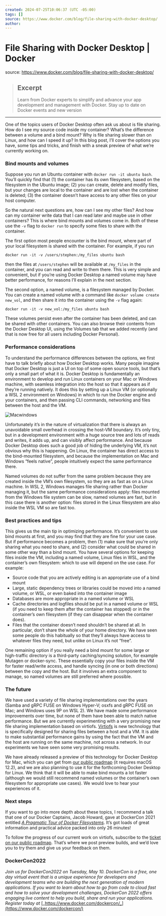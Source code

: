 ```yaml
---
created: 2024-07-25T10:06:37 (UTC -05:00)
tags: []
source: https://www.docker.com/blog/file-sharing-with-docker-desktop/
author: 
---
```


# File Sharing with Docker Desktop | Docker

source: https://www.docker.com/blog/file-sharing-with-docker-desktop/

> ## Excerpt
> Learn from Docker experts to simplify and advance your app development and management with Docker. Stay up to date on Docker events and new version

---
One of the topics users of Docker Desktop often ask us about is file sharing. How do I see my source code inside my container? What’s the difference between a volume and a bind mount? Why is file sharing slower than on Linux, and how can I speed it up? In this blog post, I’ll cover the options you have, some tips and tricks, and finish with a sneak preview of what we’re currently working on.

### Bind mounts and volumes

Suppose you run an Ubuntu container with `docker run -it ubuntu bash`. You’ll quickly find that (1) the container has its own filesystem, based on the filesystem in the Ubuntu image; (2) you can create, delete and modify files, but your changes are local to the container and are lost when the container is deleted; (3) the container doesn’t have access to any other files on your host computer.

So the natural next questions are, how can I see my other files? And how can my container write data that I can read later and maybe use in other containers? This is where bind mounts and volumes come in. Both of these use the `-v` flag to `docker run` to specify some files to share with the container.

The first option most people encounter is the bind mount, where part of your local filesystem is shared with the container. For example, if you run

`docker run -it -v /users/stephen:/my_files ubuntu bash`

then the files at `/users/stephen` will be available at `/my_files` in the container, and you can read and write to them there. This is very simple and convenient, but if you’re using Docker Desktop a named volume may have better performance, for reasons I’ll explain in the next section.

The second option, a named volume, is a filesystem managed by Docker. You can create a named volume with a command like `docker volume create new_vol`, and then share it into the container using the `-v` flag again:

`docker run -it -v new_vol:/my_files ubuntu bash`

These volumes persist even after the container has been deleted, and can be shared with other containers. You can also browse their contents from the Docker Desktop UI, using the Volumes tab that we added recently (and that is now free for all users including Docker Personal).

### Performance considerations

To understand the performance differences between the options, we first have to talk briefly about how Docker Desktop works. Many people imagine that Docker Desktop is just a UI on top of some open source tools, but that’s only a small part of what it is. Docker Desktop is fundamentally an environment to develop and run Linux containers on your Mac or Windows machine, with seamless integration into the host so that it appears as if they’re running natively. It does this by setting up a Linux VM (or optionally a WSL 2 environment on Windows) in which to run the Docker engine and your containers, and then passing CLI commands, networking and files between the host and the VM.

![Macwindows](https://www.docker.com/wp-content/uploads/2022/01/macwindows.png "- Macwindows")

Unfortunately it’s in the nature of virtualization that there is always an unavoidable small overhead in crossing the host-VM boundary. It’s only tiny, but in a development environment with a huge source tree and lots of reads and writes, it adds up, and can visibly affect performance. And because Docker Desktop does such a good job of hiding the underlying VM, it’s not obvious why this is happening. On Linux, the container has direct access to the bind-mounted filesystem, and because the implementation on Mac and Windows “feels native”, people intuitively expect the same performance there.

Named volumes do not suffer from the same problem because they are created inside the VM’s own filesystem, so they are as fast as on a Linux machine. In WSL 2, Windows manages file sharing rather than Docker managing it, but the same performance considerations apply: files mounted from the Windows file system can be slow, named volumes are fast, but in this case there is another option: files stored in the Linux filesystem are also inside the WSL VM so are fast too.

### Best practices and tips

This gives us the main tip in optimizing performance. It’s convenient to use bind mounts at first, and you may find that they are fine for your use case. But if performance becomes a problem, then (1) make sure that you’re only sharing what you need to share, and (2) consider what could be shared in some other way than a bind mount. You have several options for keeping files inside the VM, including a named volume, Linux files in WSL, and the container’s own filesystem: which to use will depend on the use case. For example:

-   Source code that you are actively editing is an appropriate use of a bind mount
-   Large, static dependency trees or libraries could be moved into a named volume, or WSL, or even baked into the container image
-   Databases are more appropriate in a named volume or WSL
-   Cache directories and logfiles should be put in a named volume or WSL (if you need to keep them after the container has stopped) or in the container’s own filesystem (if they can disappear when the container does).
-   Files that the container doesn’t need shouldn’t be shared at all. In particular, don’t share the whole of your home directory. We have seen some people do this habitually so that they’ll always have access to whatever files they need, but unlike on Linux it’s not “free”.

One remaining option if you really need a bind mount for some large or high-traffic directory is a third-party caching/syncing solution, for example Mutagen or docker-sync. These essentially copy your files inside the VM for faster read/write access, and handle syncing (in one or both directions) between the copy and the host. But it involves an extra component to manage, so named volumes are still preferred where possible.

### The future

We have used a variety of file sharing implementations over the years (Samba and gRPC FUSE on Windows Hyper-V; osxfs and gRPC FUSE on Mac; and Windows uses 9P on WSL 2). We have made some performance improvements over time, but none of them have been able to match native performance. But we are currently experimenting with a very promising new file sharing implementation based on virtiofs. [Virtiofs](https://virtio-fs.gitlab.io/) is new technology that is specifically designed for sharing files between a host and a VM. It is able to make substantial performance gains by using the fact that the VM and the host are running on the same machine, not across a network. In our experiments we have seen some very promising results.

We have already released a preview of this technology for Docker Desktop for Mac, which you can get from [our public roadmap](https://github.com/docker/roadmap/issues/7#issuecomment-975447079) (it requires macOS 12.2), and we are also planning to use it for the forthcoming Docker Desktop for Linux. We think that it will be able to make bind mounts a lot faster (although we would still recommend named volumes or the container’s own filesystem for appropriate use cases). We would love to hear your experiences of it.

### Next steps

If you want to go into more depth about these topics, I recommend a talk that one of our Docker Captains, Jacob Howard, gave at DockerCon 2021 entitled [_A Pragmatic Tour of Docker Filesystems_](https://docker.events.cube365.net/dockercon-live/2021/content/Videos/TQhsXpfXpcDnvDFkj). It’s got loads of great information and practical advice packed into only 26 minutes!

To follow the progress of our current work on virtiofs, subscribe to the [ticket on our public roadmap](https://github.com/docker/roadmap/issues/7). That’s where we post preview builds, and we’d love you to try them and give us your feedback on them.

### DockerCon2022

_Join us for DockerCon2022 on Tuesday, May 10. DockerCon is a free, one day virtual event that is a unique experience for developers and development teams who are building the next generation of modern applications. If you want to learn about how to go from code to cloud fast and how to solve your development challenges, DockerCon 2022 offers engaging live content to help you build, share and run your applications. Register today at_ [_https://www.docker.com/dockercon/_](https://www.docker.com/dockercon/)
